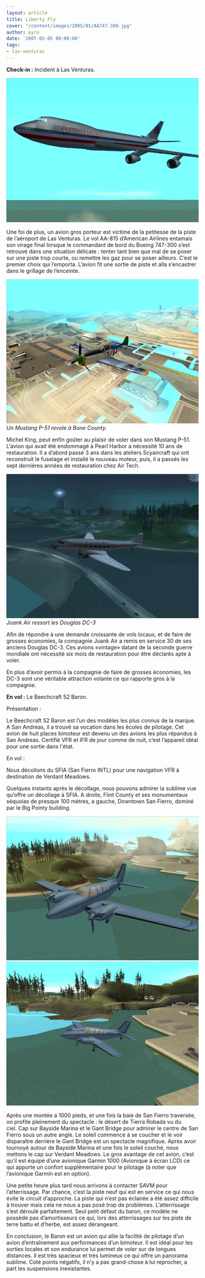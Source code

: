 ```yaml
---
layout: article
title: Liberty Fly
cover: "/content/images/2005/01/AA747-300.jpg"
author: pyro
date: '2007-02-05 00:00:00'
tags:
- las-venturas
---
```


 **Check-in :** Incident à Las Venturas.

![](/content/images/2005/01/AA747-300.jpg)

Une foi de plus, un avion gros porteur est victime de la petitesse de la piste de l’aéroport de Las Venturas. Le vol AA-815 d’American Airlines entamais son virage final lorsque le commandant de bord du Boeing 747-300 s’est retrouvé dans une situation délicate&nbsp;: tenter tant bien que mal de se poser sur une piste trop courte, ou remettre les gaz pour se poser ailleurs. C’est le premier choix qui l’emporta. L’avion fit une sortie de piste et alla s’encastrer dans le grillage de l’enceinte.

![Un Mustang P-51 revole à Bone County.](/content/images/2005/01/P_40_2.jpg)
_Un Mustang P-51 revole à Bone County._

Michel King, peut enfin goûter au plaisir de voler dans son Mustang P-51. L’avion qui avait été endommagé à Pearl Harbor a nécessité 10 ans de restauration. Il a d’abord passé 3 ans dans les ateliers Scyaircraft qui ont reconstruit le fuselage et installé le nouveau moteur, puis, il a passés les sept dernières années de restauration chez Air Tech.

![Juank Air ressort les Douglas DC-3](/content/images/2005/01/dc3.jpg)
_Juank Air ressort les Douglas DC-3_

Afin de répondre à une demande croissante de vols locaux, et de faire de grosses économies, la compagnie Juank Air a remis en service 30 de ses anciens Douglas DC-3.&nbsp;Ces avions «vintage» datant de la seconde guerre mondiale ont nécessité six mois de restauration pour être déclarés apte à voler.

En plus d’avoir permis à la compagnie de faire de grosses économies, les DC-3 sont une véritable attraction volante ce qui rapporte gros à la compagnie.

**En vol :** Le Beechcraft 52 Baron.

Présentation :

Le Beechcraft 52 Baron est l’un des modèles les plus connus de la marque. A San Andreas, il a trouvé sa vocation dans les écoles de pilotage. Cet avion de huit places bimoteur est devenu un des avions les plus répandus à San Andreas. Certifié VFR et IFR de jour comme de nuit, c’est l’appareil idéal pour une sortie dans l'état.

En vol :

Nous décollons du SFIA (San Fierro INTL) pour une navigation VFR à destination de Verdant Meadows.

Quelques instants après le décollage, nous pouvons admirer la sublime vue qu’offre un décollage à SFIA. A droite, Flint County et ses monumentaux séquoias de presque 100 mètres, a gauche, Downtown San Fierro, dominé par le Big Pointy building.

![](/content/images/2005/01/beech_Baron.jpg)
![](/content/images/2005/01/beech_58.jpg)

Après une montée a 1000 pieds, et une fois la baie de San Fierro traversée, on profite pleinement du spectacle&nbsp;: le désert de Tierra Robada vu du ciel.&nbsp;Cap sur Bayside Marina et le Gant Bridge pour admirer le centre de San Fierro sous un autre angle.&nbsp;Le soleil commence à se coucher et le voir disparaître derrière le Gant Bridge est un spectacle magnifique. Après avoir tournoyé autour de Bayside Marina et une fois le soleil couché, nous mettons le cap sur Verdant Meadows.&nbsp;Le gros avantage de cet avion, c’est qu’il est équipé d’une avionique Garmin 1000 (Avionique à écran LCD) ce qui apporte un confort supplémentaire pour le pilotage (à noter que l’avionique Garmin est en option).

Une petite heure plus tard nous arrivons à contacter SAVM pour l’atterrissage. Par chance, c’est la piste neuf qui est en service ce qui nous évite le circuit d’approche. La piste qui n’est pas éclairée a été assez difficile à trouver mais cela ne nous a pas posé trop de problèmes. L’atterrissage s’est déroulé parfaitement. Seul petit défaut du baron, ce modèle ne possède pas d’amortisseurs ce qui, lors des atterrissages sur les piste de terre battu et d’herbe, est assez dérangeant.

En conclusion, le Baron est un avion qui allie la facilité de pilotage d’un avion d’entraînement aux performances d’un bimoteur. Il est idéal pour les sorties locales et son endurance lui permet de voler sur de longues distances. Il est très spacieux et très lumineux ce qui offre un panorama sublime. Coté points négatifs, il n’y a pas grand-chose à lui reprocher, a part les suspensions inexistantes.